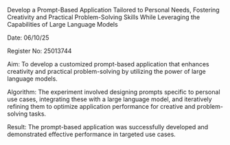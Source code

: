 Develop a Prompt-Based Application Tailored to Personal Needs, Fostering Creativity and Practical Problem-Solving Skills While Leveraging the Capabilities of Large Language Models

Date:
06/10/25

Register No:
25013744

Aim:
To develop a customized prompt-based application that enhances creativity and practical problem-solving by utilizing the power of large language models.

Algorithm:
The experiment involved designing prompts specific to personal use cases, integrating these with a large language model, and iteratively refining them to optimize application performance for creative and problem-solving tasks.

Result:
The prompt-based application was successfully developed and demonstrated effective performance in targeted use cases.

